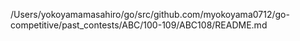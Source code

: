 /Users/yokoyamamasahiro/go/src/github.com/myokoyama0712/go-competitive/past_contests/ABC/100-109/ABC108/README.md